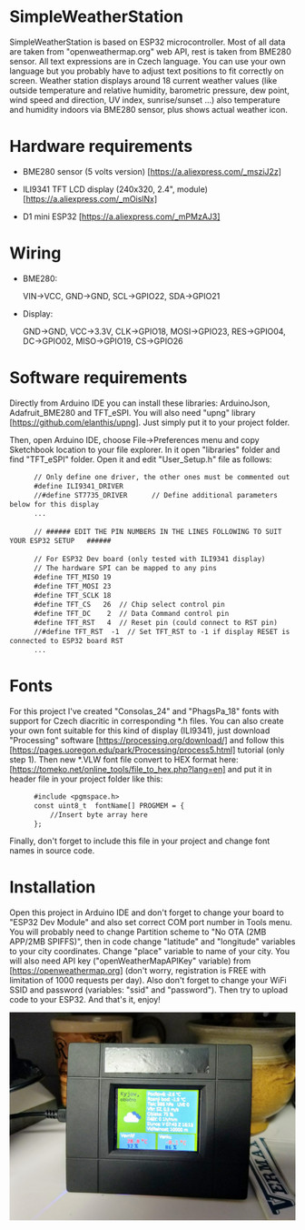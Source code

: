 # SimpleWeatherStation

 SimpleWeatherStation is based on ESP32 microcontroller. Most of all data are taken from "openweathermap.org" web API, rest is taken from BME280 sensor. All text expressions are in Czech language. You can use your own language but you probably have to adjust text positions to fit correctly on screen. Weather station displays around 18 current weather values (like outside temperature and relative humidity, barometric pressure, dew point, wind speed and direction, UV index, sunrise/sunset ...) also temperature and humidity indoors via BME280 sensor, plus shows actual weather icon.
 
 # Hardware requirements
 - BME280 sensor (5 volts version) [https://a.aliexpress.com/_msziJ2z]
 
 - ILI9341 TFT LCD display (240x320, 2.4", module) [https://a.aliexpress.com/_mOislNx]
 
 - D1 mini ESP32 [https://a.aliexpress.com/_mPMzAJ3]
 
 # Wiring
  - BME280: 
 
      VIN->VCC, GND->GND, SCL->GPIO22, SDA->GPIO21
 
  - Display: 
   
      GND->GND, VCC->3.3V, CLK->GPIO18, MOSI->GPIO23, RES->GPIO04, DC->GPIO02, MISO->GPIO19, CS->GPIO26
 
  # Software requirements
  Directly from Arduino IDE you can install these libraries: ArduinoJson, Adafruit_BME280 and TFT_eSPI. You will also need "upng" library [https://github.com/elanthis/upng].     Just simply put it to your project folder. 
  
  Then, open Arduino IDE, choose File->Preferences menu and copy Sketchbook location to your file explorer. In it open "libraries" folder and find "TFT_eSPI" folder. Open it and edit "User_Setup.h" file as follows:
  
          // Only define one driver, the other ones must be commented out
          #define ILI9341_DRIVER
          //#define ST7735_DRIVER      // Define additional parameters below for this display
          ...
  
          // ###### EDIT THE PIN NUMBERS IN THE LINES FOLLOWING TO SUIT YOUR ESP32 SETUP   ######

          // For ESP32 Dev board (only tested with ILI9341 display)
          // The hardware SPI can be mapped to any pins
          #define TFT_MISO 19
          #define TFT_MOSI 23
          #define TFT_SCLK 18
          #define TFT_CS   26  // Chip select control pin
          #define TFT_DC    2  // Data Command control pin
          #define TFT_RST   4  // Reset pin (could connect to RST pin)
          //#define TFT_RST  -1  // Set TFT_RST to -1 if display RESET is connected to ESP32 board RST
          ...
  
# Fonts
For this project I've created "Consolas_24" and "PhagsPa_18" fonts with support for Czech diacritic in corresponding *.h files. You can also create your own font suitable for this kind of display (ILI9341), just download "Processing" software [https://processing.org/download/] and follow this [https://pages.uoregon.edu/park/Processing/process5.html] tutorial (only step 1). Then new *.VLW font file convert to HEX format here: [https://tomeko.net/online_tools/file_to_hex.php?lang=en] and put it in header file in your project folder like this:

          #include <pgmspace.h>
          const uint8_t  fontName[] PROGMEM = {
              //Insert byte array here
          };
        
Finally, don't forget to include this file in your project and change font names in source code.
  
# Installation
Open this project in Arduino IDE and don't forget to change your board to "ESP32 Dev Module" and also set correct COM port number in Tools menu. You will probably need to change Partition scheme to "No OTA (2MB APP/2MB SPIFFS)", then in code change "latitude" and "longitude" variables to your city coordinates. Change "place" variable to name of your city. You will also need API key ("openWeatherMapAPIKey" variable) from [https://openweathermap.org] (don't worry, registration is FREE with limitation of 1000 requests per day). Also don't forget to change your WiFi SSID and password (variables: "ssid" and "password"). Then try to upload code to your ESP32. And that's it, enjoy!

![Weather station](https://github.com/eWillyo/SimpleWeatherStation/blob/main/weather_station.jpeg?raw=true)
